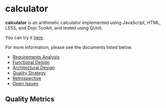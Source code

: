 # calculator

**calculator** is an arithmetic calculator implemented using JavaScript, HTML, LESS, and Dojo Toolkit, and tested using QUnit.

You can try it [here](https://dl.dropboxusercontent.com/u/1085829/calculator-master/src/calculator.html).

For more information, please see the documents listed below.

- [Requirements Analysis](https://github.com/andrewaliu/calculator/wiki/Requirements-Analysis)
- [Functional Design](https://github.com/andrewaliu/calculator/wiki/Functional-Design)
- [Architectural Design](https://github.com/andrewaliu/calculator/wiki/Architectural-Design)
- [Quality Strategy](https://github.com/andrewaliu/calculator/wiki/Quality-Strategy)
- [Retrospective](https://github.com/andrewaliu/calculator/wiki/Retrospective)
- [Open Issues](https://github.com/andrewaliu/calculator/issues)

## Quality Metrics
